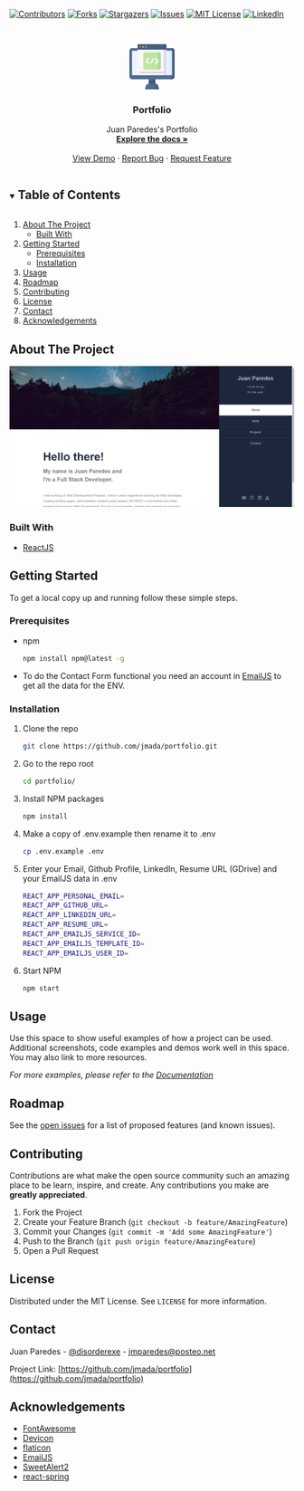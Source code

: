 [![Contributors][contributors-shield]][contributors-url]
[![Forks][forks-shield]][forks-url]
[![Stargazers][stars-shield]][stars-url]
[![Issues][issues-shield]][issues-url]
[![MIT License][license-shield]][license-url]
[![LinkedIn][linkedin-shield]][linkedin-url]

<!-- PROJECT LOGO -->
<br />
<p align="center">
  <a href="https://github.com/jmada/portfolio">
    <img src="src/assets/images/coding.png" alt="Coding" width="80" height="80">
  </a>

  <h3 align="center">Portfolio</h3>

  <p align="center">
    Juan Paredes's Portfolio
    <br />
    <a href="https://github.com/jmada/portfolio"><strong>Explore the docs »</strong></a>
    <br />
    <br />
    <a href="https://github.com/jmada/portfolio">View Demo</a>
    ·
    <a href="https://github.com/jmada/portfolio/issues">Report Bug</a>
    ·
    <a href="https://github.com/jmada/portfolio/issues">Request Feature</a>
  </p>
</p>

<!-- TABLE OF CONTENTS -->
<details open="open">
  <summary><h2 style="display: inline-block">Table of Contents</h2></summary>
  <ol>
    <li>
      <a href="#about-the-project">About The Project</a>
      <ul>
        <li><a href="#built-with">Built With</a></li>
      </ul>
    </li>
    <li>
      <a href="#getting-started">Getting Started</a>
      <ul>
        <li><a href="#prerequisites">Prerequisites</a></li>
        <li><a href="#installation">Installation</a></li>
      </ul>
    </li>
    <li><a href="#usage">Usage</a></li>
    <li><a href="#roadmap">Roadmap</a></li>
    <li><a href="#contributing">Contributing</a></li>
    <li><a href="#license">License</a></li>
    <li><a href="#contact">Contact</a></li>
    <li><a href="#acknowledgements">Acknowledgements</a></li>
  </ol>
</details>

<!-- ABOUT THE PROJECT -->

## About The Project

[![Product Name Screen Shot][product-screenshot]](https://example.com)

### Built With

- [ReactJS](https://reactjs.org/)

<!-- GETTING STARTED -->

## Getting Started

To get a local copy up and running follow these simple steps.

### Prerequisites

- npm
  ```sh
  npm install npm@latest -g
  ```
- To do the Contact Form functional you need an account in [EmailJS](https://dashboard.emailjs.com/sign-up) to get all the data for the ENV.

### Installation

1. Clone the repo
   ```sh
   git clone https://github.com/jmada/portfolio.git
   ```
2. Go to the repo root
   ```sh
   cd portfolio/
   ```
3. Install NPM packages
   ```sh
   npm install
   ```
4. Make a copy of .env.example then rename it to .env
   ```sh
   cp .env.example .env
   ```
5. Enter your Email, Github Profile, LinkedIn, Resume URL (GDrive) and your EmailJS data in .env
   ```sh
   REACT_APP_PERSONAL_EMAIL=
   REACT_APP_GITHUB_URL=
   REACT_APP_LINKEDIN_URL=
   REACT_APP_RESUME_URL=
   REACT_APP_EMAILJS_SERVICE_ID=
   REACT_APP_EMAILJS_TEMPLATE_ID=
   REACT_APP_EMAILJS_USER_ID=
   ```
6. Start NPM
   ```sh
   npm start
   ```

<!-- USAGE EXAMPLES -->

## Usage

Use this space to show useful examples of how a project can be used. Additional screenshots, code examples and demos work well in this space. You may also link to more resources.

_For more examples, please refer to the [Documentation](https://example.com)_

<!-- ROADMAP -->

## Roadmap

See the [open issues](https://github.com/jmada/portfolio/issues) for a list of proposed features (and known issues).

<!-- CONTRIBUTING -->

## Contributing

Contributions are what make the open source community such an amazing place to be learn, inspire, and create. Any contributions you make are **greatly appreciated**.

1. Fork the Project
2. Create your Feature Branch (`git checkout -b feature/AmazingFeature`)
3. Commit your Changes (`git commit -m 'Add some AmazingFeature'`)
4. Push to the Branch (`git push origin feature/AmazingFeature`)
5. Open a Pull Request

<!-- LICENSE -->

## License

Distributed under the MIT License. See `LICENSE` for more information.

<!-- CONTACT -->

## Contact

Juan Paredes - [@disorderexe](https://twitter.com/disorderexe) - jmparedes@posteo.net

Project Link: [https://github.com/jmada/portfolio](https://github.com/jmada/portfolio)

<!-- ACKNOWLEDGEMENTS -->

## Acknowledgements

- [FontAwesome](https://fontawesome.com/)
- [Devicon](https://devicon.dev/)
- [flaticon](https://www.flaticon.com/)
- [EmailJS](https://www.emailjs.com/)
- [SweetAlert2](https://sweetalert2.github.io/)
- [react-spring](https://www.react-spring.io/)

<!-- MARKDOWN LINKS & IMAGES -->
<!-- https://www.markdownguide.org/basic-syntax/#reference-style-links -->

[contributors-shield]: https://img.shields.io/github/contributors/jmada/repo.svg?style=for-the-badge
[contributors-url]: https://github.com/jmada/portfolio/graphs/contributors
[forks-shield]: https://img.shields.io/github/forks/jmada/repo.svg?style=for-the-badge
[forks-url]: https://github.com/jmada/portfolio/network/members
[stars-shield]: https://img.shields.io/github/stars/jmada/repo.svg?style=for-the-badge
[stars-url]: https://github.com/jmada/portfolio/stargazers
[issues-shield]: https://img.shields.io/github/issues/jmada/repo.svg?style=for-the-badge
[issues-url]: https://github.com/jmada/portfolio/issues
[license-shield]: https://img.shields.io/github/license/jmada/repo.svg?style=for-the-badge
[license-url]: https://github.com/jmada/portfolio/blob/main/LICENSE.txt
[linkedin-shield]: https://img.shields.io/badge/-LinkedIn-black.svg?style=for-the-badge&logo=linkedin&colorB=555
[linkedin-url]: https://www.linkedin.com/in/jmdparedes/
[product-screenshot]: src/assets/images/projects/personal_website_home.png
